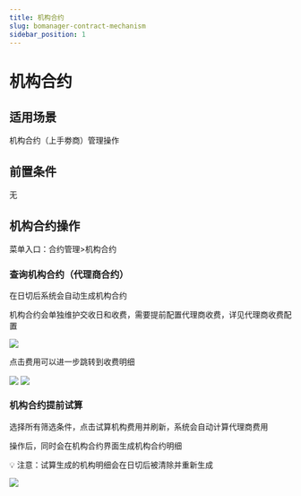```yaml
---
title: 机构合约
slug: bomanager-contract-mechanism
sidebar_position: 1
---
```



# 机构合约

## 适用场景

机构合约（上手劵商）管理操作

## 前置条件

无

## 机构合约操作

菜单入口：合约管理&gt;机构合约

### **查询****机构****合约（代理商合约）**

在日切后系统会自动生成机构合约

机构合约会单独维护交收日和收费，需要提前配置代理商收费，详见代理商收费配置

<img src="/assets/Et1KbMN9coNyd6x46YtcIbWsn4f.png" src-width="2908" src-height="1548" align="center"/>

点击费用可以进一步跳转到收费明细

<img src="/assets/Kzw5bLKXNoE0W0xLYxRcS9PznRd.png" src-width="2900" src-height="1540" align="center"/>

<img src="/assets/IjqibbcNloI04Fx8m2rcV3b2n3g.png" src-width="2246" src-height="474" align="center"/>

### 机构**合约提前****试****算**

选择所有筛选条件，点击试算机构费用并刷新，系统会自动计算代理商费用

操作后，同时会在机构合约界面生成机构合约明细

<div class="callout callout-bg-2 callout-border-2">
<p>💡 注意：试算生成的机构明细会在日切后被清除并重新生成</p>
</div>

<img src="/assets/Z8g8bUWymoccbNxqq4CcP0w7nrg.png" src-width="1280" src-height="482" align="center"/>


